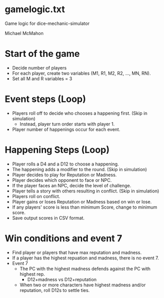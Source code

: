 # gamelogic.txt

Game logic for dice-mechanic-simulator

Michael McMahon

# Start of the game
- Decide number of players
- For each player, create two variables (M1, R1, M2, R2, ..., MN, RN).
- Set all M and R variables = 3

# Event steps (Loop)
- Players roll off to decide who chooses a happening first. (Skip in simulation)
  - Instead, player turn order starts with player 1.
- Player number of happenings occur for each event.

# Happening Steps (Loop)
- Player rolls a D4 and a D12 to choose a happening.
- The happening adds a modifier to the round. (Skip in simulation)
- Player decides to play for Reputation or Madness.
- Player decides which opponent to face or NPC.
- If the player faces an NPC, decide the level of challenge.
- Player tells a story with others resulting in conflict. (Skip in simulation)
- Players roll on conflict.
- Player gains or loses Reputation or Madness based on win or lose.
- If any players' score is less than minimum Score, change to minimum score.
- Save output scores in CSV format.

# Win conditions and event 7
- Find player or players that have max reputation and madness.
- If a player has the highest repuation and madness, there is no event 7.
- Event 7
  - The PC with the highest madness defends against the PC with highest rep.
    - D12+madness vs D12+reputation
  - When two or more characters have highest madness and/or reputation, roll
D12s to settle ties.
